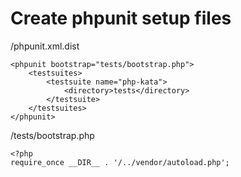 # Create phpunit setup files

/phpunit.xml.dist
```
<phpunit bootstrap="tests/bootstrap.php">
    <testsuites>
        <testsuite name="php-kata">
            <directory>tests</directory>
        </testsuite>
    </testsuites>
</phpunit>
```

/tests/bootstrap.php
```
<?php
require_once __DIR__ . '/../vendor/autoload.php';
```